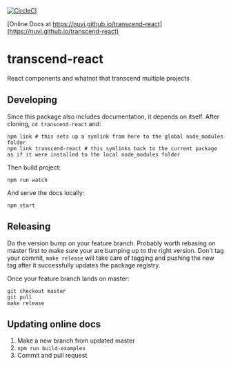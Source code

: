 [![CircleCI](https://circleci.com/gh/nuvi/transcend-react.svg?style=svg&circle-token=db4ca270036e7359d5dbda5cc03ba1bed54f1d01)](https://circleci.com/gh/nuvi/transcend-react)

[Online Docs at https://nuvi.github.io/transcend-react](https://nuvi.github.io/transcend-react)

# transcend-react

React components and whatnot that transcend multiple projects

## Developing

Since this package also includes documentation, it depends on itself. After cloning, `cd transcend-react` and:

    npm link # this sets up a symlink from here to the global node_modules folder
    npm link transcend-react # this symlinks back to the current package as if it were installed to the local node_modules folder

Then build project:

    npm run watch

And serve the docs locally:

    npm start

## Releasing

Do the version bump on your feature branch. Probably worth rebasing on master first to make sure your are bumping up to the right version. Don't tag your commit, `make release` will take care of tagging and pushing the new tag after it successfully updates the package registry.

Once your feature branch lands on master:

    git checkout master
    git pull
    make release

## Updating online docs

1. Make a new branch from updated master
2. `npm run build-examples`
3. Commit and pull request
